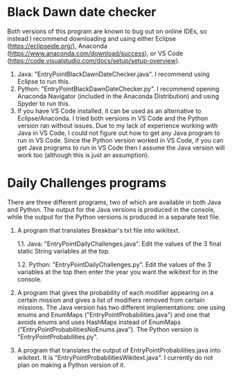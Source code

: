 # Black Dawn date checker
Both versions of this program are known to bug out on online IDEs, so instead I recommend downloading and using either Eclipse (https://eclipseide.org/), Anaconda (https://www.anaconda.com/download/success), or VS Code (https://code.visualstudio.com/docs/setup/setup-overview).

1) Java: "EntryPointBlackDawnDateChecker.java". I recommend using Eclipse to run this.
2) Python: "EntryPointBlackDawnDateChecker.py". I recommend opening Anaconda Navigator (included in the Anaconda Distribution) and using Spyder to run this.
3) If you have VS Code installed, it can be used as an alternative to Eclipse/Anaconda. I tried both versions in VS Code and the Python version ran without issues. Due to my lack of experience working with Java in VS Code, I could not figure out how to get any Java program to run in VS Code. Since the Python version worked in VS Code, if you can get Java programs to run in VS Code then I assume the Java version will work too (although this is just an assumption).

# Daily Challenges programs
There are three different programs, two of which are available in both Java and Python. The output for the Java versions is produced in the console, while the output for the Python versions is produced in a separate text file.
1) A program that translates Breakbar's txt file into wikitext.

    1.1. Java: "EntryPointDailyChallenges.java". Edit the values of the 3 final static String variables at the top.

    1.2. Python: "EntryPointDailyChallenges.py". Edit the values of the 3 variables at the top then enter the year you want the wikitext for in the console.

2) A program that gives the probability of each modifier appearing on a certain mission and gives a list of modifiers removed from certain missions. The Java version has two different implementations: one using enums and EnumMaps ("EntryPointProbabilities.java") and one that avoids enums and uses HashMaps instead of EnumMaps ("EntryPointProbabilitiesNoEnums.java"). The Python version is "EntryPointProbabilities.py".

3) A program that translates the output of EntryPointProbabilities.java into wikitext. It is "EntryPointProbabilitiesWikitext.java". I currently do not plan on making a Python version of it.
